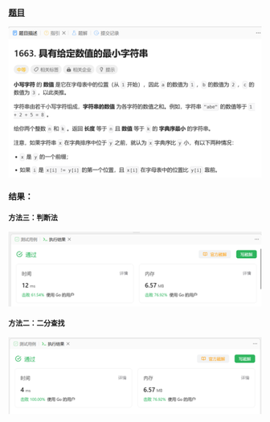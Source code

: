 ### [题目](https://leetcode.cn/problems/smallest-string-with-a-given-numeric-value/)

![pic](img.png)

### 结果：

#### 方法三：判断法

![pic](方法三.png)

#### 方法二：二分查找

![pic](方法二.png)